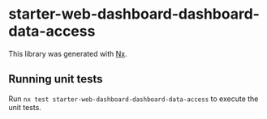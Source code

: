# starter-web-dashboard-dashboard-data-access

This library was generated with [Nx](https://nx.dev).

## Running unit tests

Run `nx test starter-web-dashboard-dashboard-data-access` to execute the unit tests.
